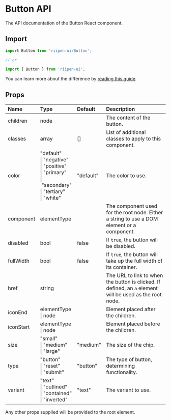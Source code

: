 <!--- This documentation is automatically generated, do not try to edit it. -->

# Button API

<p class="description">The API documentation of the Button React component.</p>

## Import

```js
import Button from 'riipen-ui/Button';

// or

import { Button } from 'riipen-ui';
```

You can learn more about the difference by [reading this guide](/guides/bundle-size).

## Props

| Name | Type | Default | Description |
|:-----|:-----|:--------|:------------|
| <span class="prop-name">children</span> | <span class="prop-type">node</span> |  | The content of the button. |
| <span class="prop-name">classes</span> | <span class="prop-type">array</span> | <span class="prop-default">[]</span> | List of additional classes to apply to this component. |
| <span class="prop-name">color</span> | <span class="prop-type">"default"<br>&#124;&nbsp;"negative"<br>&#124;&nbsp;"positive"<br>&#124;&nbsp;"primary"<br>&#124;&nbsp;"secondary"<br>&#124;&nbsp;"tertiary"<br>&#124;&nbsp;"white"</span> | <span class="prop-default">"default"</span> | The color to use. |
| <span class="prop-name">component</span> | <span class="prop-type">elementType</span> |  | The component used for the root node. Either a string to use a DOM element or a component. |
| <span class="prop-name">disabled</span> | <span class="prop-type">bool</span> | <span class="prop-default">false</span> | If `true`, the button will be disabled. |
| <span class="prop-name">fullWidth</span> | <span class="prop-type">bool</span> | <span class="prop-default">false</span> | If `true`, the button will take up the full width of its container. |
| <span class="prop-name">href</span> | <span class="prop-type">string</span> |  | The URL to link to when the button is clicked. If defined, an `a` element will be used as the root node. |
| <span class="prop-name">iconEnd</span> | <span class="prop-type">elementType<br>&#124;&nbsp;node</span> |  | Element placed after the children. |
| <span class="prop-name">iconStart</span> | <span class="prop-type">elementType<br>&#124;&nbsp;node</span> |  | Element placed before the children. |
| <span class="prop-name">size</span> | <span class="prop-type">"small"<br>&#124;&nbsp;"medium"<br>&#124;&nbsp;"large"</span> | <span class="prop-default">"medium"</span> | The size of the chip. |
| <span class="prop-name">type</span> | <span class="prop-type">"button"<br>&#124;&nbsp;"reset"<br>&#124;&nbsp;"submit"</span> | <span class="prop-default">"button"</span> | The type of button, determining functionality. |
| <span class="prop-name">variant</span> | <span class="prop-type">"text"<br>&#124;&nbsp;"outlined"<br>&#124;&nbsp;"contained"<br>&#124;&nbsp;"inverted"</span> | <span class="prop-default">"text"</span> | The variant to use. |


Any other props supplied will be provided to the root element.